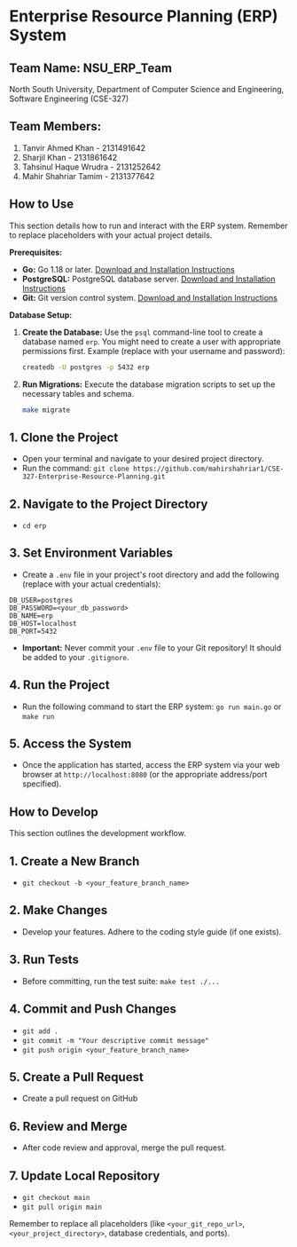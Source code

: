 # Enterprise Resource Planning (ERP) System

<!-- <p align="center">
  <img src="path/to/your/erp/image.png" alt="ERP System Screenshot" width="600"> 
</p> -->


## Team Name: NSU_ERP_Team

North South University, Department of Computer Science and Engineering, Software Engineering (CSE-327)


## Team Members:

1. Tanvir Ahmed Khan - 2131491642
2. Sharjil Khan - 2131861642
3. Tahsinul Haque Wrudra - 2131252642
4. Mahir Shahriar Tamim - 2131377642


## How to Use

This section details how to run and interact with the ERP system.  Remember to replace placeholders with your actual project details.

**Prerequisites:**

* **Go:** Go 1.18 or later.  [Download and Installation Instructions](https://go.dev/dl/)
* **PostgreSQL:** PostgreSQL database server. [Download and Installation Instructions](https://www.postgresql.org/download/)
* **Git:** Git version control system. [Download and Installation Instructions](https://git-scm.com/downloads)


**Database Setup:**

1. **Create the Database:**  Use the `psql` command-line tool to create a database named `erp`.  You might need to create a user with appropriate permissions first.  Example (replace with your username and password):
   ```bash
   createdb -U postgres -p 5432 erp
   ```
2. **Run Migrations:**  Execute the database migration scripts to set up the necessary tables and schema.
   ```bash
   make migrate
   ```


## 1. Clone the Project

- Open your terminal and navigate to your desired project directory.
- Run the command: `git clone https://github.com/mahirshahriar1/CSE-327-Enterprise-Resource-Planning.git`

## 2. Navigate to the Project Directory

- `cd erp`

## 3. Set Environment Variables

- Create a `.env` file in your project's root directory and add the following (replace with your actual credentials):

```
DB_USER=postgres
DB_PASSWORD=<your_db_password>
DB_NAME=erp
DB_HOST=localhost
DB_PORT=5432
```

- **Important:**  Never commit your `.env` file to your Git repository!  It should be added to your `.gitignore`.


## 4. Run the Project

-  Run the following command to start the ERP system: `go run main.go` or `make run`


## 5. Access the System

- Once the application has started, access the ERP system via your web browser at `http://localhost:8080` (or the appropriate address/port specified).



## How to Develop

This section outlines the development workflow.

## 1. Create a New Branch

- `git checkout -b <your_feature_branch_name>`

## 2. Make Changes

- Develop your features.  Adhere to the coding style guide (if one exists).

## 3. Run Tests

- Before committing, run the test suite:  `make test ./...`


## 4. Commit and Push Changes

- `git add .`
- `git commit -m "Your descriptive commit message"`
- `git push origin <your_feature_branch_name>`

## 5. Create a Pull Request

- Create a pull request on GitHub

## 6. Review and Merge

- After code review and approval, merge the pull request.

## 7. Update Local Repository

- `git checkout main`
- `git pull origin main`


Remember to replace all placeholders (like `<your_git_repo_url>`, `<your_project_directory>`, database credentials, and ports).